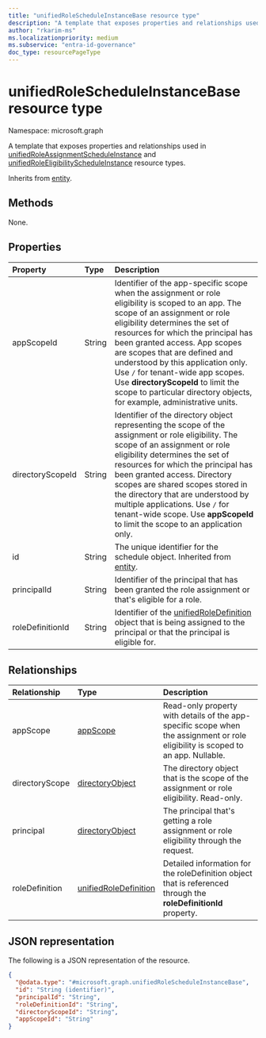 ```yaml
---
title: "unifiedRoleScheduleInstanceBase resource type"
description: "A template that exposes properties and relationships used in unifiedRoleAssignmentScheduleInstance and unifiedRoleEligibilityScheduleInstance resource types."
author: "rkarim-ms"
ms.localizationpriority: medium
ms.subservice: "entra-id-governance"
doc_type: resourcePageType
---
```


# unifiedRoleScheduleInstanceBase resource type

Namespace: microsoft.graph

A template that exposes properties and relationships used in [unifiedRoleAssignmentScheduleInstance](unifiedroleassignmentscheduleinstance.md) and [unifiedRoleEligibilityScheduleInstance](unifiedroleeligibilityscheduleinstance.md) resource types.


Inherits from [entity](../resources/entity.md).

## Methods

None. 

<!--
|Method|Return type|Description|
|:---|:---|:---|
|[List unifiedRoleScheduleInstanceBases](../api/unifiedrolescheduleinstancebase-list.md)|[unifiedRoleScheduleInstanceBase](../resources/unifiedrolescheduleinstancebase.md) collection|Get a list of the [unifiedRoleScheduleInstanceBase](../resources/unifiedrolescheduleinstancebase.md) objects and their properties.|
|[Get unifiedRoleScheduleInstanceBase](../api/unifiedrolescheduleinstancebase-get.md)|[unifiedRoleScheduleInstanceBase](../resources/unifiedrolescheduleinstancebase.md)|Read the properties and relationships of an [unifiedRoleScheduleInstanceBase](../resources/unifiedrolescheduleinstancebase.md) object.|
|[Update unifiedRoleScheduleInstanceBase](../api/unifiedrolescheduleinstancebase-update.md)|[unifiedRoleScheduleInstanceBase](../resources/unifiedrolescheduleinstancebase.md)|Update the properties of an [unifiedRoleScheduleInstanceBase](../resources/unifiedrolescheduleinstancebase.md) object.|
|[Delete unifiedRoleScheduleInstanceBase](../api/unifiedrolescheduleinstancebase-delete.md)|None|Deletes an [unifiedRoleScheduleInstanceBase](../resources/unifiedrolescheduleinstancebase.md) object.|
|[List appScope](../api/unifiedrolescheduleinstancebase-list-appscope.md)|[appScope](../resources/appscope.md) collection|Get the appScope resources from the appScope navigation property.|
|[Add appScope](../api/unifiedrolescheduleinstancebase-post-appscope.md)|[appScope](../resources/appscope.md)|Add appScope by posting to the appScope collection.|
|[List directoryScope](../api/unifiedrolescheduleinstancebase-list-directoryscope.md)|[directoryObject](../resources/directoryobject.md) collection|Get the directoryObject resources from the directoryScope navigation property.|
|[Add directoryScope](../api/unifiedrolescheduleinstancebase-post-directoryscope.md)|[directoryObject](../resources/directoryobject.md)|Add directoryScope by posting to the directoryScope collection.|
|[List principal](../api/unifiedrolescheduleinstancebase-list-principal.md)|[directoryObject](../resources/directoryobject.md) collection|Get the directoryObject resources from the principal navigation property.|
|[Add principal](../api/unifiedrolescheduleinstancebase-post-principal.md)|[directoryObject](../resources/directoryobject.md)|Add principal by posting to the principal collection.|
|[List unifiedRoleDefinition](../api/unifiedrolescheduleinstancebase-list-roledefinition.md)|[unifiedRoleDefinition](../resources/unifiedroledefinition.md) collection|Get the unifiedRoleDefinition resources from the roleDefinition navigation property.|
|[Add unifiedRoleDefinition](../api/unifiedrolescheduleinstancebase-post-roledefinition.md)|[unifiedRoleDefinition](../resources/unifiedroledefinition.md)|Add roleDefinition by posting to the roleDefinition collection.|
-->

## Properties
|Property|Type|Description|
|:---|:---|:---|
|appScopeId|String|Identifier of the app-specific scope when the assignment or role eligibility is scoped to an app. The scope of an assignment or role eligibility determines the set of resources for which the principal has been granted access. App scopes are scopes that are defined and understood by this application only. Use `/` for tenant-wide app scopes. Use **directoryScopeId** to limit the scope to particular directory objects, for example, administrative units.|
|directoryScopeId|String|Identifier of the directory object representing the scope of the assignment or role eligibility. The scope of an assignment or role eligibility determines the set of resources for which the principal has been granted access. Directory scopes are shared scopes stored in the directory that are understood by multiple applications. Use `/` for tenant-wide scope. Use **appScopeId** to limit the scope to an application only.|
|id|String|The unique identifier for the schedule object. Inherited from [entity](../resources/entity.md).|
|principalId|String|Identifier of the principal that has been granted the role assignment or that's eligible for a role.|
|roleDefinitionId|String|Identifier of the [unifiedRoleDefinition](unifiedroledefinition.md) object that is being assigned to the principal or that the principal is eligible for.|

## Relationships
|Relationship|Type|Description|
|:---|:---|:---|
|appScope|[appScope](../resources/appscope.md)|Read-only property with details of the app-specific scope when the assignment or role eligibility is scoped to an app. Nullable.|
|directoryScope|[directoryObject](../resources/directoryobject.md)|The directory object that is the scope of the assignment or role eligibility. Read-only.|
|principal|[directoryObject](../resources/directoryobject.md)|The principal that's getting a role assignment or role eligibility through the request.|
|roleDefinition|[unifiedRoleDefinition](../resources/unifiedroledefinition.md)|Detailed information for the roleDefinition object that is referenced through the **roleDefinitionId** property.|

## JSON representation
The following is a JSON representation of the resource.
<!-- {
  "blockType": "resource",
  "keyProperty": "id",
  "@odata.type": "microsoft.graph.unifiedRoleScheduleInstanceBase",
  "baseType": "microsoft.graph.entity",
  "openType": false
}
-->
``` json
{
  "@odata.type": "#microsoft.graph.unifiedRoleScheduleInstanceBase",
  "id": "String (identifier)",
  "principalId": "String",
  "roleDefinitionId": "String",
  "directoryScopeId": "String",
  "appScopeId": "String"
}
```

